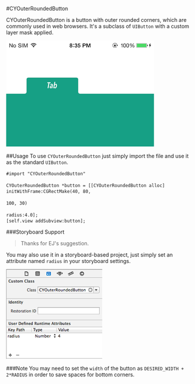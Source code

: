 #CYOuterRoundedButton

CYOuterRoundedButton is a button with outer rounded corners, which are commonly used in web browsers. It's a subclass of `UIButton` with a custom layer mask applied.

![screenshot](./preview.png)

##Usage
To use `CYOuterRoundedButton` just simply import the file and use it as the standard `UIButton`.

```objc
#import "CYOuterRoundedButton"

CYOuterRoundedButton *button = [[CYOuterRoundedButton alloc] initWithFrame:CGRectMake(40, 80,
                                                                                      100, 30)
                                                                      radius:4.0];
[self.view addSubview:button];

```

###Storyboard Support
> Thanks for EJ's suggestion.

You may also use it in a storyboard-based project, just simply set an attribute named `radius` in your storyboard settings.

![storyboard](./storyboard.png)



###Note
You may need to set the `width` of the button as `DESIRED_WIDTH + 2*RADIUS` in order to save spaces for bottom corners.
